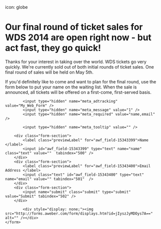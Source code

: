 icon: globe

# Our final round of ticket sales for WDS 2014 are open right now - but act fast, they go quick!

Thanks for your interest in taking over the world. WDS tickets go very quickly. We're currently sold out of both initial rounds of ticket sales. One final round of sales will be held on May 5th.

If you'd definitely like to come and want to plan for the final round, use the form below to put your name on the waiting list. When the sale is announced, all tickets will be offered on a first-come, first-served basis.

<form method="post" class="af-form-wrapper" action="http://www.aweber.com/scripts/addlead.pl"  >
			<input type="hidden" name="meta_web_form_id" value="1153910757" />
			<input type="hidden" name="meta_split_id" value="" />
			<input type="hidden" name="listname" value="wds-waiting" />
			<input type="hidden" name="redirect" value="http://www.aweber.com/thankyou.htm?m=default" id="redirect_ee1cd796451ab07fba69f653d7d12140" />

			<input type="hidden" name="meta_adtracking" value="My_Web_Form" />
			<input type="hidden" name="meta_message" value="1" />
			<input type="hidden" name="meta_required" value="name,email" />

			<input type="hidden" name="meta_tooltip" value="" />

		<div class="form-section">
			<label class="previewLabel" for="awf_field-15343399">Name </label>
			<input id="awf_field-15343399" type="text" name="name" class="text" value=""  tabindex="500" />
		</div>
		<div class="form-section">
			<label class="previewLabel" for="awf_field-15343400">Email Address </label>
			<input class="text" id="awf_field-15343400" type="text" name="email" value="" tabindex="501"  />
		</div>
		<div class="form-section">
			<input name="submit" class="submit" type="submit" value="Submit" tabindex="502" />
		</div>

			<div style="display: none;"><img src="http://forms.aweber.com/form/displays.htm?id=jIyszJyMDOys7A==" alt="" /></div>
	</form>

